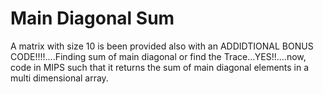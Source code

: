 # Main Diagonal Sum

A matrix with size 10 is been provided also with an ADDIDTIONAL BONUS CODE!!!!....Finding sum of main diagonal or find the Trace...YES!!....now, code in MIPS such that it returns the sum of main diagonal elements in a multi dimensional array.

